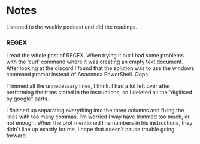 <H1> Notes </H1>
<p> Listened to the weekly podcast and did the readings. </p> 
<H3> REGEX </H3>
<p> I read the whole post of REGEX. When trying it out I had some problems with the ‘curl’ command where it was creating an empty text document. After looking at the discord I found that the solution was to use the windows command prompt instead of Anaconda PowerShell. Oops. </p> 
<p> Trimmed all the unnecessary lines, I think. I had a lot left over after performing the trims stated in the instructions, so I deleted all the “digitised by google” parts.  </p> 
<p> I finished up separating everything into the three columns and fixing the lines with too many commas. I’m worried I way have trimmed too much, or not enough. When the prof mentioned line numbers in his instructions, they didn’t line up exactly for me, I hope that doesn’t cause trouble going forward. </p> 
